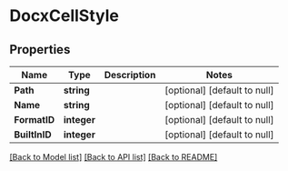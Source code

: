 # DocxCellStyle

## Properties
Name | Type | Description | Notes
------------ | ------------- | ------------- | -------------
**Path** | **string** |  | [optional] [default to null]
**Name** | **string** |  | [optional] [default to null]
**FormatID** | **integer** |  | [optional] [default to null]
**BuiltInID** | **integer** |  | [optional] [default to null]

[[Back to Model list]](../README.md#documentation-for-models) [[Back to API list]](../README.md#documentation-for-api-endpoints) [[Back to README]](../README.md)


